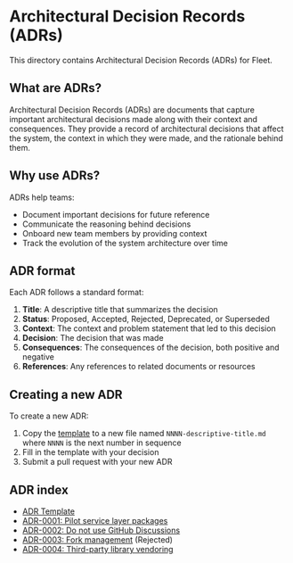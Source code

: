 # Architectural Decision Records (ADRs)

This directory contains Architectural Decision Records (ADRs) for Fleet.

## What are ADRs?

Architectural Decision Records (ADRs) are documents that capture important architectural decisions made along with their context and consequences. They provide a record of architectural decisions that affect the system, the context in which they were made, and the rationale behind them.

## Why use ADRs?

ADRs help teams:
- Document important decisions for future reference
- Communicate the reasoning behind decisions
- Onboard new team members by providing context
- Track the evolution of the system architecture over time

## ADR format

Each ADR follows a standard format:

1. **Title**: A descriptive title that summarizes the decision
2. **Status**: Proposed, Accepted, Rejected, Deprecated, or Superseded
3. **Context**: The context and problem statement that led to this decision
4. **Decision**: The decision that was made
5. **Consequences**: The consequences of the decision, both positive and negative
6. **References**: Any references to related documents or resources

## Creating a new ADR

To create a new ADR:

1. Copy the [template](template.md) to a new file named `NNNN-descriptive-title.md` where `NNNN` is the next number in sequence
2. Fill in the template with your decision
3. Submit a pull request with your new ADR

## ADR index

<!-- Add new ADRs to this list -->

- [ADR Template](template.md)
- [ADR-0001: Pilot service layer packages](0001-pilot-service-layer-packages.md)
- [ADR-0002: Do not use GitHub Discussions](0002-github-discussions.md)
- [ADR-0003: Fork management](0003-fork-management.md) (Rejected)
- [ADR-0004: Third-party library vendoring](0004-third-party-vendoring.md)
